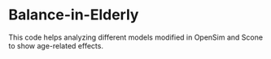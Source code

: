 # Balance-in-Elderly
This code helps analyzing different models modified in OpenSim and Scone to show age-related effects.
